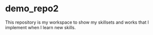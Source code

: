 # demo_repo2
This repository is my workspace to show my skillsets and works that I implement when I learn new skills.
